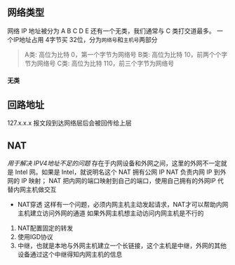 ## 网络类型
网络 IP 地址被分为 A B C D E 还有一个无类，我们通常与 C 类打交道最多。
一个IP地址占用 4字节买 32位，分为`网络号`和`主机号`两部分
> A类: 高位为比特 0，第一个字节为网络号
> B类: 高位为比特 10，前两个个字节为网络号
> C类: 高位为比特 110，前三个字节为网络号

#### 无类


## 回路地址
127.x.x.x
报文段到达网络层后会被回传给上层


## NAT
*用于解决 IPV4地址不足的问题*
存在于内网设备和外网之间，这里的外网不一定就是 Intel 网。如果是 Intel，就说明名这个 NAT 拥有公网 IP
NAT 负责内网 IP 到外网的 IP 映射；
NAT 把内网的端口映射到自己的端口，使用自己拥有的外网IP 代替内网主机做交互

* NAT穿透
这样有一个问题，必须内网主机主动发起请求，NAT才可以帮助内网主机建立访问外网的通道
如果外网主机想主动访问内网主机是不行的

1. NAT配置固定的转发
2. 使用IGD协议
3. 中继，也就是本地与外网主机建立一个长链接，这个主机是中继，外网的其他设备通过这个中继得知内网主机的信息
